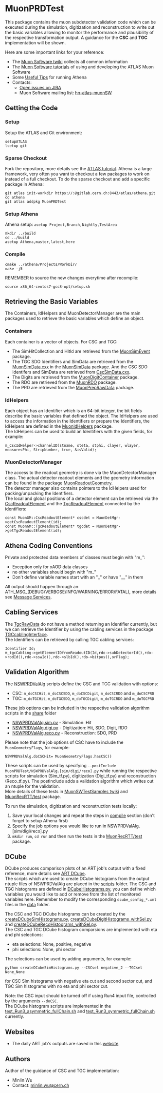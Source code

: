 # MuonPRDTest   
This package contains the muon subdetector validation code which can be executed during the simulation, digitization and reconstruction 
to write out the basic variables allowing to monitor the performance and plausibility of the respective transformation output. 
A guidance for the **CSC** and **TGC** implementation will be shown.   

Here are some important links for your reference:   
- The [Muon Software twiki](https://twiki.cern.ch/twiki/bin/view/Atlas/MuonSoftware) collects all common information   
- The [Muon Software tutorials](https://twiki.cern.ch/twiki/bin/view/Atlas/MuonSoftwareTutorials) of using and developing the ATLAS Muon Software   
- Some [Useful Tips](https://twiki.cern.ch/twiki/bin/view/Atlas/MuonSWUsefulTips) for running Athena   
- Contacts:   
  - [Open issues on JIRA](https://its.cern.ch/jira/browse/ATLASMCP)   
  - Muon Software mailing list: [hn-atlas-muonSW](https://groups.cern.ch/group/hn-atlas-muonSW/default.aspx)   

## Getting the Code
### Setup
Setup the ATLAS and Git environment:   
```
setupATLAS   
lsetup git
```
### Sparse Checkout
Fork the repository, more details see the [ATLAS tutorial](https://atlassoftwaredocs.web.cern.ch/gittutorial/gitlab-fork/).
Athena is a large framework, very often you want to checkout a few packages to work on instead of a full checkout. 
To do the sparse checkout and add a specific package in Athena:
```
git atlas init-workdir https://:@gitlab.cern.ch:8443/atlas/athena.git
cd athena
git atlas addpkg MuonPRDTest
```
### Setup Athena
Athena setup: `asetup Project,Branch,Nightly,TestArea` 
```
mkdir ../build
cd ../build
asetup Athena,master,latest,here
```
### Compile
```
cmake ../athena/Projects/WorkDir/
make -j5
```
REMEMBER to source the new changes everytime after recompile:
```
source x86_64-centos7-gcc8-opt/setup.sh
```

## Retrieving the Basic Variables
The Containers, IdHelpers and MuonDetectorManager are the main packages used to retrieve the basic variables which define an object.

### Containers
Each container is a vector of objects. For CSC and TGC:
- The SimHitCollection and HitId are retrieved from the [MuonSimEvent](https://gitlab.cern.ch/atlas/athena/-/tree/master/MuonSpectrometer/MuonSimEvent) package. 
- The TGC SDO Identifiers and SimData are retrieved from the [MuonSimData.cxx](https://gitlab.cern.ch/atlas/athena/-/blob/master/MuonSpectrometer/MuonSimData/src/MuonSimData.cxx) 
in the [MuonSimData](https://gitlab.cern.ch/atlas/athena/-/tree/master/MuonSpectrometer/MuonSimData) package. 
And the CSC SDO Identifers and SimData are retrieved from [CscSimData.cxx](https://gitlab.cern.ch/atlas/athena/-/blob/master/MuonSpectrometer/MuonSimData/src/CscSimData.cxx).
- The Digits are retrieved from the [MuonDigitContainer](https://gitlab.cern.ch/atlas/athena/-/tree/master/MuonSpectrometer/MuonDigitContainer) package.
- The RDO are retrieved from the [MuonRDO](https://gitlab.cern.ch/atlas/athena/-/tree/master/MuonSpectrometer/MuonRDO) package.
- The PRD are retrieved from the [MuonPrepRawData](https://gitlab.cern.ch/atlas/athena/-/tree/master/MuonSpectrometer/MuonReconstruction/MuonRecEvent/MuonPrepRawData) package.

### IdHelpers
Each object has an Identifier which is an 64-bit integer, the bit fields describe the basic variables that defined the object. 
The IdHelpers are used to access the information in the Identifiers or prepare the Identifiers, 
the IdHelpers are defined in the [MuonIdHelpers](https://gitlab.cern.ch/atlas/athena/-/tree/master/MuonSpectrometer/MuonIdHelpers) package.   
The IdHelpers can be used to build an Identifiers with the given fields, for example:   
```
m_CscIdHelper->channelID(stname, steta, stphi, clayer, wlayer, measuresPhi, StripNumber, true, &isValid);
```

### MuonDetectorManager
The access to the readout geometry is done via the MuonDetectorManager class. 
The actual detector readout elements and the geometry information can be found in the package [MuonReadoutGeometry](https://gitlab.cern.ch/atlas/athena/-/tree/master/MuonSpectrometer/MuonDetDescr/MuonReadoutGeometry).   
The detector manager also contains pointers to the IdHelpers used for packing/unpacking the Identifiers.   
The local and global positions of a detector element can be retrieved via the [CscReadoutElement](https://gitlab.cern.ch/atlas/athena/-/blob/master/MuonSpectrometer/MuonDetDescr/MuonReadoutGeometry/src/CscReadoutElement.cxx)
and the [TgcReadoutElement](https://gitlab.cern.ch/atlas/athena/-/blob/master/MuonSpectrometer/MuonDetDescr/MuonReadoutGeometry/src/TgcReadoutElement.cxx)
connected by the identifiers:
```
const MuonGM::CscReadoutElement* cscdet = MuonDetMgr->getCscReadoutElement(id);
const MuonGM::TgcReadoutElement* tgcdet = MuonDetMgr->getTgcReadoutElement(id);
```

## Athena Coding Conventions
Private and protected data members of classes must begin with "m_":
- Exception only for xAOD data classes
- no other variables should begin with "m_"
- Don't define variable names start with an "_" or have "__" in them   

All output should happen through an ATH_MSG_(DEBUG/VERBOSE/INFO/WARNING/ERROR/FATAL), more details see [Message Services](https://atlassoftwaredocs.web.cern.ch/ABtutorial/basic_messaging/).

## Cabling Services
The [TgcRawData](https://gitlab.cern.ch/atlas/athena/-/blob/master/MuonSpectrometer/MuonRDO/MuonRDO/TgcRawData.h) 
do not have a method returning an Identifier currently, but we can retrieve the Identifier by using the cabling services 
in the package [TGCcablingInterface](https://gitlab.cern.ch/atlas/athena/-/tree/master/MuonSpectrometer/MuonCablings/TGCcablingInterface/TGCcablingInterface).   
The Identifiers can be retrieved by calling TGC cabling services:
```
Identifier Id;
m_tgcCabling->getElementIDfromReadoutID(Id,rdo->subDetectorId(),rdo->rodId(),rdo->sswId(),rdo->slbId(),rdo->bitpos(),orFlag);
```

## Validation Algorithm
The [NSWPRDValAlg](https://gitlab.cern.ch/atlas/athena/-/blob/master/MuonSpectrometer/MuonValidation/MuonPRDTest/src/NSWPRDValAlg.cxx) scripts define the CSC and TGC validation with options:
- CSC: `m_doCSCHit`, `m_doCSCSDO`, `m_doCSCDigit`, `m_doCSCRDO` and `m_doCSCPRD`
- TGC: `m_doTGCHit`, `m_doTGCSDO`, `m_doTGCDigit`, `m_doTGCRDO` and `m_doTGCPRD`   

These job options can be included in the respective validation algorithm scripts in the [share](https://gitlab.cern.ch/atlas/athena/-/tree/master/MuonSpectrometer/MuonValidation/MuonPRDTest/share) folder
- [NSWPRDValAlg.sim.py](https://gitlab.cern.ch/atlas/athena/-/blob/master/MuonSpectrometer/MuonValidation/MuonPRDTest/share/NSWPRDValAlg.sim.py) - Simulation: Hit 
- [NSWPRDValAlg.digi.py](https://gitlab.cern.ch/atlas/athena/-/blob/master/MuonSpectrometer/MuonValidation/MuonPRDTest/share/NSWPRDValAlg.digi.py) - Digitization: Hit, SDO, Digit, RDO
- [NSWPRDValAlg.reco.py](https://gitlab.cern.ch/atlas/athena/-/blob/master/MuonSpectrometer/MuonValidation/MuonPRDTest/share/NSWPRDValAlg.reco.py) - Reconstruction: SDO, PRD

Please note that the job options of CSC have to include the `MuonGeometryFlags`, for example:
```
NSWPRDValAlg.doCSCHit= MuonGeometryFlags.hasCSC()
```    
These scripts can be used by specifying `--postInclude MuonPRDTest/NSWPRDValAlg.[sim/digi/reco].py` while running the 
respective scripts for simulation (Sim_tf.py), digitization (Digi_tf.py) and reconstruction (Reco_tf.py). 
The postInclude adds a validation algorithm which writes out an ntuple for the validation.    
More details of these tests in [MuonSWTestSamples twiki](https://twiki.cern.ch/twiki/bin/viewauth/Atlas/MuonSWTestSamples) 
and [MuonRecRTT/test](https://gitlab.cern.ch/atlas/athena/-/tree/master/MuonSpectrometer/MuonValidation/MuonRecValidation/MuonRecRTT/test) package.    

To run the simulation, digitization and reconstruction tests locally:    
1. Save your local changes and repeat the steps in [compile](#compile) section (don't forget to setup Athena first)
2. Specify the job options you would like to run in NSWPRDValAlg.[sim/digi/reco].py
3. `mkdir run`, `cd run` and then run the tests in the [MuonRecRTT/test](https://gitlab.cern.ch/atlas/athena/-/tree/master/MuonSpectrometer/MuonValidation/MuonRecValidation/MuonRecRTT/test) package.   

## DCube
DCube produces comparison plots of an ART job's output with a fixed reference, more details see [ART DCube](https://gitlab.cern.ch/art/dcube).   
The scripts which are used to create DCube histograms from the output ntuple files of NSWPRDValAlg are placed in the [scripts](https://gitlab.cern.ch/atlas/athena/-/tree/master/MuonSpectrometer/MuonValidation/MuonPRDTest/scripts) folder. 
The CSC and TGC histograms are defined in [DCubeHistograms.py](https://gitlab.cern.ch/atlas/athena/-/blob/master/MuonSpectrometer/MuonValidation/MuonPRDTest/scripts/DCubeHistograms.py), 
you can define which variables you would like to add or remove from the list of monitored variables here. 
Remember to modify the corresponding `dcube_config_*.xml` files in the [data](https://gitlab.cern.ch/atlas/athena/-/tree/master/MuonSpectrometer/MuonValidation/MuonPRDTest/data) folder.   

The CSC and TGC DCube histograms can be created by the [createDCubeSimHistograms.py](https://gitlab.cern.ch/atlas/athena/-/blob/master/MuonSpectrometer/MuonValidation/MuonPRDTest/scripts/createDCubeSimHistograms.py), 
[createDCubeDigitHistograms_withSel.py](https://gitlab.cern.ch/atlas/athena/-/blob/master/MuonSpectrometer/MuonValidation/MuonPRDTest/scripts/createDCubeDigitHistograms_withSel.py) 
and [createDCubeRecoHistograms_withSel.py](https://gitlab.cern.ch/atlas/athena/-/blob/master/MuonSpectrometer/MuonValidation/MuonPRDTest/scripts/createDCubeRecoHistograms_withSel.py).    
The CSC and TGC DCube histogram comparsions are implemented with eta and phi selections:   
- eta selections: None, positive, negative
- phi selections: None, phi sector    

The selections can be used by adding arguments, for example:
```
python createDCubeSimHistograms.py --CSCsel negative_2 --TGCsel None_None
```
for CSC Sim histograms with negative eta cut and second sector cut, and TGC Sim histograms with no eta and phi sector cut.   

Note: the CSC input should be turned off if using Run4 input file, controlled by the arguments `--doCSC`.   
The DCube histogram scripts are implemented in the [test_Run3_asymmetric_fullChain.sh](https://gitlab.cern.ch/atlas/athena/-/blob/master/MuonSpectrometer/MuonValidation/MuonRecValidation/MuonRecRTT/test/test_Run3_asymmetric_fullChain.sh) 
and [test_Run3_symmetric_fullChain.sh](https://gitlab.cern.ch/atlas/athena/-/blob/master/MuonSpectrometer/MuonValidation/MuonRecValidation/MuonRecRTT/test/test_Run3_symmetric_fullChain.sh) currently.   

## Websites
- The daily ART job's outputs are saved in this [website](https://atlas-art-data.web.cern.ch/atlas-art-data/grid-output/).    

## Authors
Author of the guidance of CSC and TGC implementation:
- Minlin Wu
- Contact: minlin.wu@cern.ch


